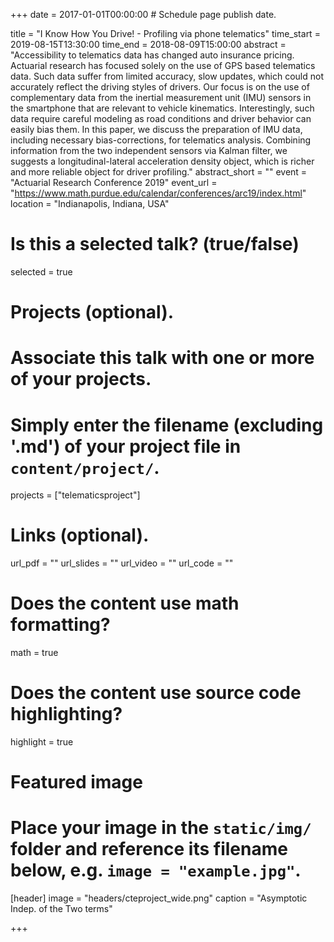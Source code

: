 +++
date = 2017-01-01T00:00:00  # Schedule page publish date.

title = "I Know How You Drive! - Profiling via phone telematics"
time_start = 2019-08-15T13:30:00
time_end = 2018-08-09T15:00:00
abstract = "Accessibility to telematics data has changed auto insurance pricing. Actuarial research has focused solely on the use of GPS based telematics data. Such data suffer from limited accuracy, slow updates, which could not accurately reflect the driving styles of drivers. Our focus is on the use of complementary data from the inertial measurement unit (IMU) sensors in the smartphone that are relevant to vehicle kinematics. Interestingly, such data require careful modeling as road conditions and driver behavior can easily bias them. In this paper, we discuss the preparation of IMU data, including necessary bias-corrections, for telematics analysis. Combining information from the two independent sensors via Kalman filter, we suggests a longitudinal-lateral acceleration density object, which is richer and more reliable object for driver profiling."
abstract_short = ""
event = "Actuarial Research Conference 2019"
event_url = "https://www.math.purdue.edu/calendar/conferences/arc19/index.html"
location = "Indianapolis, Indiana, USA"

# Is this a selected talk? (true/false)
selected = true

# Projects (optional).
#   Associate this talk with one or more of your projects.
#   Simply enter the filename (excluding '.md') of your project file in `content/project/`.
projects = ["telematicsproject"]

# Links (optional).
url_pdf = ""
url_slides = ""
url_video = ""
url_code = ""

# Does the content use math formatting?
math = true

# Does the content use source code highlighting?
highlight = true

# Featured image
# Place your image in the `static/img/` folder and reference its filename below, e.g. `image = "example.jpg"`.
[header]
image = "headers/cteproject_wide.png"
caption = "Asymptotic Indep. of the Two terms"

+++
